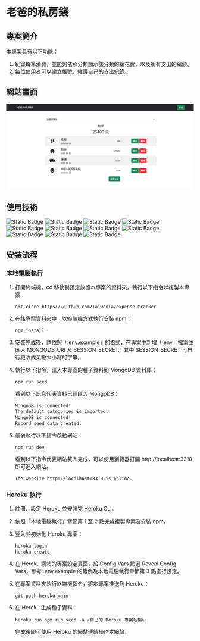 # 老爸的私房錢

## 專案簡介
本專案具有以下功能：
1.  紀錄每筆消費，並能夠依照分類顯示該分類的總花費，以及所有支出的總額。
2.  每位使用者可以建立帳號，維護自己的支出紀錄。

## 網站畫面
![主畫面](./screenshots/index.png)

## 使用技術
![Static Badge](https://img.shields.io/badge/Node.js-20.3.1-green)
![Static Badge](https://img.shields.io/badge/bcryptjs-2.4.3-green)
![Static Badge](https://img.shields.io/badge/connect--flash-0.1.1-green)
![Static Badge](https://img.shields.io/badge/express-4.18.2-green)
![Static Badge](https://img.shields.io/badge/express--handlebars-7.0.7-green)
![Static Badge](https://img.shields.io/badge/express--session-1.17.3-green)
![Static Badge](https://img.shields.io/badge/method--override-3.0.0-green)
![Static Badge](https://img.shields.io/badge/mongoose-7.3.1-green)
![Static Badge](https://img.shields.io/badge/passport-0.6.0-green)
![Static Badge](https://img.shields.io/badge/passport--local-1.0.0-green)
![Static Badge](https://img.shields.io/badge/dotenv-16.3.1-green)

## 安裝流程
### 本地電腦執行
1.  打開終端機，cd 移動到預定放置本專案的資料夾，執行以下指令以複製本專案：
   
    ```
    git clone https://github.com/Taiwania/expense-tracker
    ```

2.  在該專案資料夾中，以終端機方式執行安裝 npm：
    
    ```
    npm install
    ```

3.  安裝完成後，請依照「.env.example」的格式，在專案中新增「.env」檔案並匯入 MONGODB_URI 及 SESSION_SECRET。其中 SESSION_SECRET 可自行更改成英數大小寫的字串。

4.  執行以下指令，匯入本專案的種子資料到 MongoDB 資料庫：

    ```
    npm run seed
    ```

    看到以下訊息代表資料已經匯入 MongoDB：

    ```
    MongoDB is connected!
    The default categories is imported.
    MongoDB is connected!
    Record seed data created.
    ```

5.  最後執行以下指令啟動網站：

    ```
    npm run dev
    ```

    看到以下指令代表網站載入完成，可以使用瀏覽器打開 http://localhost:3310 即可進入網站。

    ```
    The website http://localhost:3310 is online.
    ```

### Heroku 執行
1.  註冊、設定 Heroku 並安裝完 Heroku CLI。

2.  依照「本地電腦執行」章節第 1 至 2 點完成複製專案及安裝 npm。

3.  登入並初始化 Heroku 專案：

    ```
    heroku login
    heroku create
    ```

4.  在 Heroku 網站的專案設定頁面，於 Config Vars 點選 Reveal Config Vars，參考 .env.example 的範例及本地電腦執行章節第 3 點進行設定。

5.  在專案資料夾執行終端機指令，將本專案推送到 Heroku：

    ```
    git push heroku main
    ```

6.  在 Heroku 生成種子資料：

    ```
    heroku run npm run seed -a <自己的 Heroku 專案名稱>
    ```

    完成後即可使用 Heroku 的網站連結操作本網站。